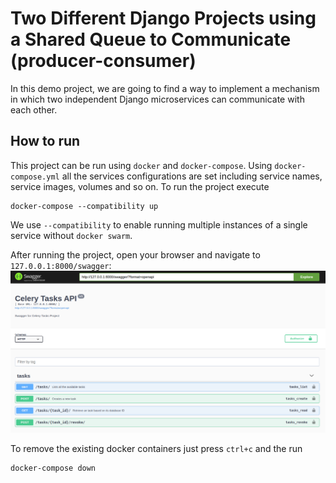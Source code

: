 # Two Different Django Projects using a Shared Queue to Communicate (producer-consumer)

In this demo project, we are going to find a way to implement a mechanism in which two independent Django microservices
can communicate with each other.

## How to run

This project can be run using `docker` and `docker-compose`. Using `docker-compose.yml`
all the services configurations are set including service names, service images, volumes and so on. To run the project
execute

```shell
docker-compose --compatibility up 
```

We use `--compatibility` to enable running multiple instances of a single service without `docker swarm`.

After running the project, open your browser and navigate to `127.0.0.1:8000/swagger`:
![Swagger](docs/images/swagger.png)

To remove the existing docker containers just press `ctrl+c` and the run

```shell
docker-compose down
```
